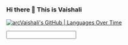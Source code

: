 ### Hi there 👋 This is Vaishali

[![arcVaishali's GitHub | Languages Over Time](https://stats.quine.sh/arcVaishali/languages-over-time?theme=light)](https://quine.sh)


<div> 
  <input type="text"></input>
</div>
<!--
**arcVaishali/arcVaishali** is a ✨ _special_ ✨ repository because its `README.md` (this file) appears on your GitHub profile.

Here are some ideas to get you started:

- 🔭 I’m currently working on ...
- 🌱 I’m currently learning ...
- 👯 I’m looking to collaborate on ...
- 🤔 I’m looking for help with ...
- 💬 Ask me about ...
- 📫 How to reach me: ...
- 😄 Pronouns: ...
- ⚡ Fun fact: ...
-->

